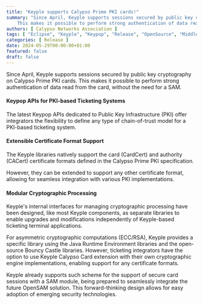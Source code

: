 ```yaml
---
title: "Keyple supports Calypso Prime PKI cards!"
summary: "Since April, Keyple supports sessions secured by public key cryptography on Calypso Prime PKI cards.
    This makes it possible to perform strong authentication of data read from the card, without the need for a SAM."
authors: [ Calypso Networks Association ]
tags: [ "Eclipse", "Keyple", "Keypop", "Release", "OpenSource", "Middleware", "API", "Ticketing", "PKI" ]
categories: [ Release ]
date: 2024-05-29T00:00:00+01:00
featured: false
draft: false
---
```


Since April, Keyple supports sessions secured by public key cryptography on Calypso Prime PKI cards.
This makes it possible to perform strong authentication of data read from the card, without the need for a SAM.

#### Keypop APIs for PKI-based Ticketing Systems

The latest Keypop APIs dedicated to Public Key Infrastructure (PKI) offer integrators the flexibility to define any
type of chain-of-trust model for a PKI-based ticketing system.

#### Extensible Certificate Format Support

The Keyple libraries natively support the card (CardCert) and authority (CACert) certificate formats defined in the
Calypso Prime PKI specification.

However, they can be extended to support any other certificate format,
allowing for seamless integration with various PKI implementations.

#### Modular Cryptographic Processing

Keyple's internal interfaces for managing cryptographic processing have been designed, like most Keyple components, as
separate libraries to enable upgrades and modifications independently of Keyple-based ticketing terminal applications.

For asymmetric cryptographic computations (ECC/RSA),
Keyple provides a specific library using the Java Runtime Environment libraries 
and the open-source Bouncy Castle libraries.
However, ticketing integrators have the option to use Keyple Calypso Card extension with their own cryptographic
engine implementations, enabling support for any certificate formats.

Keyple already supports such scheme for the support of secure card sessions with a SAM module,
being prepared to seamlessly integrate the future OpenSAM solution.
This forward-thinking design allows for easy adoption of emerging security technologies.
